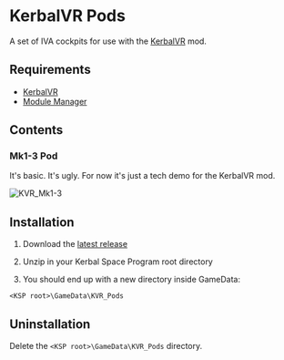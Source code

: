 # KerbalVR Pods

A set of IVA cockpits for use with the [KerbalVR](https://github.com/Vivero/Kerbal-VR) mod.

## Requirements

- [KerbalVR](https://github.com/Vivero/Kerbal-VR)
- [Module Manager](https://forum.kerbalspaceprogram.com/index.php?/topic/50533-141-module-manager-307-may-5th-2018-its-dangerous-to-go-alone-take-those-cats-with-you/)

## Contents

### Mk1-3 Pod

It's basic. It's ugly. For now it's just a tech demo for the KerbalVR mod.

![KVR_Mk1-3](https://imgur.com/kRpwMCR.png)

## Installation

1. Download the [latest release](https://github.com/Vivero/KVR-Pods/releases)

2. Unzip in your Kerbal Space Program root directory

3. You should end up with a new directory inside GameData:

```
<KSP root>\GameData\KVR_Pods
```

## Uninstallation

Delete the `<KSP root>\GameData\KVR_Pods` directory.
